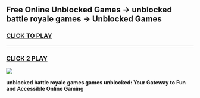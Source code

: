 
## Free Online Unblocked Games → unblocked battle royale games → Unblocked Games
<h3>
<a href="https://premium.freeplayer.one?title=unblocked_battle_royale_games&ref=21F">CLICK TO PLAY</a></h3>
<hr>

<h3>
<a href="https://premium.freeplayer.one?title=unblocked_battle_royale_games&ref=21F">CLICK 2 PLAY</a>
  
</h3>

<a href="https://premium.freeplayer.one?title=unblocked_battle_royale_games&ref=21F/"><img src="https://clearcache.store/games.png"></a>


**unblocked battle royale games games unblocked: Your Gateway to Fun and Accessible Online Gaming**
